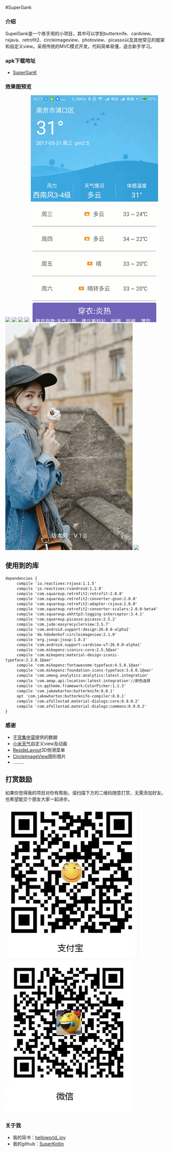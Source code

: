 #SuperGank

### 介绍
SupeiGank是一个练手用的小项目，其中可以学到butterknife、cardview、rxjava、retrofit2、circleimageview、photoview、picasso以及其他常见的框架和自定义view。采用传统的MVC模式开发，代码简单易懂，适合新手学习。
### apk下载地址
 - [SuperGanK](https://fir.im/nd72)

### 效果图预览
![](/art/pic_one.gif)
![](/art/pic_two.gif)
![](/art/pic_three.gif)
![](/art/pic_four.gif)
![](/art/pic_five.gif)
![](/art/pic_six.gif)
![](/art/pic_seven.gif)



## 使用到的库
    dependencies {
         compile 'io.reactivex:rxjava:1.1.5'
         compile 'io.reactivex:rxandroid:1.2.0'
         compile 'com.squareup.retrofit2:retrofit:2.0.0'
         compile 'com.squareup.retrofit2:converter-gson:2.0.0'
         compile 'com.squareup.retrofit2:adapter-rxjava:2.0.0'
         compile 'com.squareup.retrofit2:converter-scalars:2.0.0-beta4'
         compile 'com.squareup.okhttp3:logging-interceptor:3.4.1'
         compile 'com.squareup.picasso:picasso:2.5.2'
         compile 'com.jude:easyrecyclerview:3.5.7'
         compile 'com.android.support:design:26.0.0-alpha1'
         compile 'de.hdodenhof:circleimageview:2.1.0'
         compile 'org.jsoup:jsoup:1.8.3'
         compile 'com.android.support:cardview-v7:26.0.0-alpha1'
         compile 'com.mikepenz:iconics-core:2.5.5@aar'
         compile 'com.mikepenz:material-design-iconic-typeface:2.2.0.1@aar'
         compile 'com.mikepenz:fontawesome-typeface:4.5.0.1@aar'
         compile 'com.mikepenz:foundation-icons-typeface:3.0.0.1@aar'
         compile 'com.umeng.analytics:analytics:latest.integration'
         compile 'com.amap.api:location:latest.integration'//颜色选择
         compile 'cn.qqtheme.framework:ColorPicker:1.1.3'
         compile 'com.jakewharton:butterknife:8.0.1'
         apt 'com.jakewharton:butterknife-compiler:8.0.1'
         compile 'com.afollestad.material-dialogs:core:0.9.0.2'
         compile 'com.afollestad.material-dialogs:commons:0.9.0.2'
    }

### 感谢
 - [干货集中营](http://gank.io/)提供的数据
 - [小米天气](https://github.com/sangenan/Weather)自定义view及动画
 - [ResideLayout](https://github.com/dongjunkun/ResideLayout)3D侧滑菜单
 - [CircleImageView](https://github.com/hdodenhof/CircleImageView)圆形图片
 - .........
 
 
## 打赏鼓励
如果你觉得我的项目对你有帮助，请扫描下方的二维码随意打赏，无需添加好友。也希望能交个朋友大家一起进步。

![](/art/alipay.jpg)
![](/art/wechat.jpg)

### 关于我
 - 我的简书：[helloworld_joy](http://www.jianshu.com/users/c96d2a9d160f/timeline)
 - 我的github：[SuperKotlin](https://github.com/SuperKotlin)